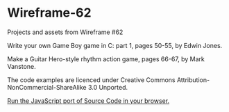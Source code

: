 # Wireframe-62
Projects and assets from Wireframe #62

Write your own Game Boy game in C: part 1, pages 50-55, by Edwin Jones.

Make a Guitar Hero-style rhythm action game, pages 66-67, by Mark Vanstone.

The code examples are licenced under Creative Commons Attribution-NonCommercial-ShareAlike 3.0 Unported.

[Run the JavaScript port of Source Code in your browser.](https://thisarray.github.io/Wireframe-62/guitar-hero-source-code/guitarhero.html)
